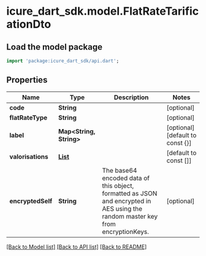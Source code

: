 # icure_dart_sdk.model.FlatRateTarificationDto

## Load the model package
```dart
import 'package:icure_dart_sdk/api.dart';
```

## Properties
Name | Type | Description | Notes
------------ | ------------- | ------------- | -------------
**code** | **String** |  | [optional]
**flatRateType** | **String** |  | [optional]
**label** | **Map<String, String>** |  | [optional] [default to const {}]
**valorisations** | [**List<ValorisationDto>**](ValorisationDto.md) |  | [default to const []]
**encryptedSelf** | **String** | The base64 encoded data of this object, formatted as JSON and encrypted in AES using the random master key from encryptionKeys. | [optional]

[[Back to Model list]](../README.md#documentation-for-models) [[Back to API list]](../README.md#documentation-for-api-endpoints) [[Back to README]](../README.md)
